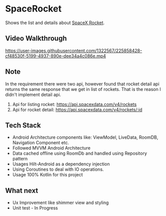 # SpaceRocket
Shows the list and details about [SpaceX Rocket](https://github.com/r-spacex/SpaceX-API).

## Video Walkthrough
https://user-images.githubusercontent.com/1322567/225858428-cf48530f-5199-4937-890e-dee34a4c086e.mp4

## Note
In the requirement there were two api,  however found that rocket detail api returns the same response that we get in list of rockets. That is the reason I didn't implement detail api.

1. Api for listing rocket:
https://api.spacexdata.com/v4/rockets
2. Api for rocket detail:
https://api.spacexdata.com/v4/rockets/:id

## Tech Stack
- Android Architecture components like: ViewModel, LiveData, RoomDB, Navigation Component etc.
- Followed MVVM Android Architecture 
- Data cached offline using RoomDb and handled using Repository pattern
- Usages Hilt-Android as a dependency injection
- Using Coroutines to deal with IO operations.
- Usage 100% Kotlin for this project



## What next
- Ux Improvement like shimmer view and styling
- Unit test - In Progress
